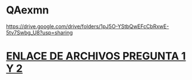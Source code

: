 # QAexmn
https://drive.google.com/drive/folders/1pJ5O-YStbQwEFcCbRxwE-5tv7Swbg_U8?usp=sharing
# <a href="  https://drive.google.com/drive/folders/1pJ5O-YStbQwEFcCbRxwE-5tv7Swbg_U8?usp=sharing  "><b>ENLACE DE ARCHIVOS PREGUNTA 1 Y 2</b></a>
	
 
